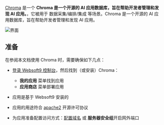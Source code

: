 [Chroma](https://www.trychroma.com) 是一个 **Chroma 是一个开源的 AI 应用数据库，旨在帮助开发者管理和发现 AI 应用。**，它被用于 数据采集/编排/集成  等场景。Chroma 是一个开源的 AI 应用数据库，旨在帮助开发者管理和发现 AI 应用。


![界面](https://libs.websoft9.com/Websoft9/DocsPicture/zh/chroma/chroma-gui-websoft9.png)


## 准备

在参阅本文档使用 Chroma 时，需要确保如下几点：

- [登录 Websoft9 控制台](./login-console)，然后找到（或安装）Chroma：
  - **我的应用** 菜单找到应用 
  - **应用商店** 菜单部署应用

- 应用是基于 Websoft9 安装的


- 应用的用途符合 [apache2](https://opensource.org/licenses/Apache-2.0) 开源许可协议


- 为应用准备配置访问方式：[配置域名](./domain-set) 或 **服务器安全组**开启网外端口